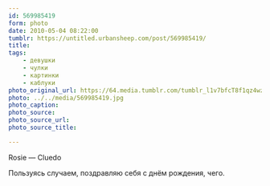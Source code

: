 ```yaml
---
id: 569985419
form: photo
date: 2010-05-04 08:22:00
tumblr: https://untitled.urbansheep.com/post/569985419/
title:
tags:
    - девушки
    - чулки
    - картинки
    - каблуки
photo_original_url: https://64.media.tumblr.com/tumblr_l1v7bfcT8f1qz4wzio1_1280.jpg
photo: ../../media/569985419.jpg
photo_caption:
photo_source:
photo_source_url:
photo_source_title:

---
```


<p>Rosie — Cluedo</p>

<p>Пользуясь случаем, поздравляю себя с днём рождения, чего.</p>
